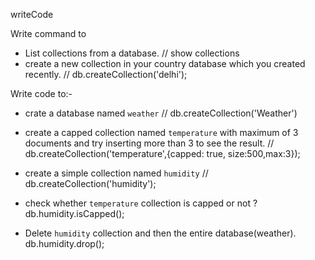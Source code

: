 writeCode

Write command to

- List collections from a database. // show collections
- create a new collection in your country database which you created recently. //  db.createCollection('delhi');

Write code to:-

- crate a database named `weather` // db.createCollection('Weather')
- create a capped collection named `temperature` with maximum of 3 documents and try inserting more than 3 to see the result. // db.createCollection('temperature',{capped: true, size:500,max:3});

- create a simple collection named `humidity` // db.createCollection('humidity');
- check whether `temperature` collection is capped or not ? db.humidity.isCapped();
- Delete `humidity` collection and then the entire database(weather). db.humidity.drop();
